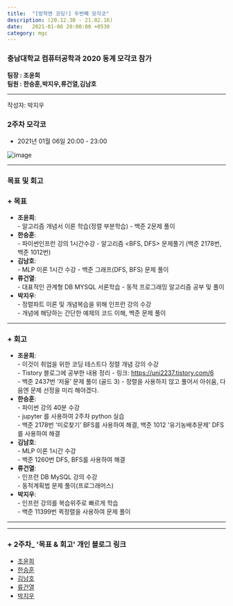 ```yaml
---
title:  "[방학엔 코딩!] 두번째 모각코"
description: (20.12.30 - 21.02.16)
date:   2021-01-06 20:00:00 +0530
category: mgc
---
```

### 충남대학교 컴퓨터공학과 2020 동계 모각코 참가
**팀장 : 조윤희**  
**팀원 : 한승훈,박지우,류건열,김남호**  

---


작성자: 박지우     
### 2주차 모각코
+ 2021년 01월 06일 20:00 - 23:00  
 
![image](https://user-images.githubusercontent.com/67006945/103776658-1d6bd780-5073-11eb-9a21-7dcf4f7065e4.png) 

---  

### 목표 및 회고  
### + 목표  
  - **조윤희**:   
        - 알고리즘 개념서 이론 학습(정렬 부분학습) 
        - 백준 2문제 풀이
  - **한승훈**:   
        - 파이썬인프런 강의 1시간수강
        - 알고리즘 <BFS, DFS> 문제풀기 (백준 2178번, 백준 1012번)
  - **김남호**:   
        - MLP 이론 1시간 수강
        - 백준 그래프(DFS, BFS) 문제 풀이     
  - **류건열**:   
        - 대표적인  관계형 DB MYSQL 서론학습
        - 동적 프로그래밍 알고리즘 공부 및 풀이
  - **박지우**:   
        - 정렬파트 이론 및 개념복습을 위해 인프런 강의 수강  
        - 개념에 해당하는 간단한 예제의 코드 이해, 백준 문제 풀이  

---  

        
### + 회고  
  - **조윤희**:   
        - 이것이 취업을 위한 코딩 테스트다 정렬 개념 강의 수강  
        - Tistory 블로그에 공부한 내용 정리 - 링크: https://uni2237.tistory.com/6  
        - 백준 2437번 ‘저울’ 문제 풀이 (골드 3) - 정렬을 사용하지 않고 풀어서 아쉬움, 다음엔 문제 선정을 미리 해야겠다.  
  - **한승훈**:   
        - 파이썬 강의 40분 수강  
        - jupyter 를 사용하여 2주차 python 실습  
        - 백준 2178번 '미로찾기' BFS를 사용하여 해결, 백준 1012 '유기농배추문제' DFS를 사용하여 해결    
  - **김남호**:     
        - MLP 이론 1시간 수강  
        - 백준 1260번 DFS, BFS를 사용하여 해결   
  - **류건열**:   
        - 인프런 DB MySQL 강의 수강  
        -  동적계획법 문제 풀이(프로그래머스)  
  - **박지우**:   
        - 인프런 강의를 복습위주로 빠르게 학습  
        - 백준 11399번 퀵정렬을 사용하여 문제 풀이   
       
---        
---  
   
### + 2주차_ '목표 & 회고' 개인 블로그 링크
  - [조윤희](https://uni2237.github.io/mgc/mgc02/)  
  - [한승훈](https://gooriiie.github.io/2020-%EB%8F%99%EA%B3%84-%EB%AA%A8%EA%B0%81%EC%BD%94-2%EC%A3%BC%EC%B0%A8-%EB%AA%A9%ED%91%9C%EC%99%80-%ED%9A%8C%EA%B3%A0/)  
  - [김남호](https://gitnamu.github.io/mogakco/2021/01/06/week2.html)
  - [류건열](https://rjsduf0503.github.io/week02)
  - [박지우](https://jwpark6.github.io/WinterWeek2/)  
